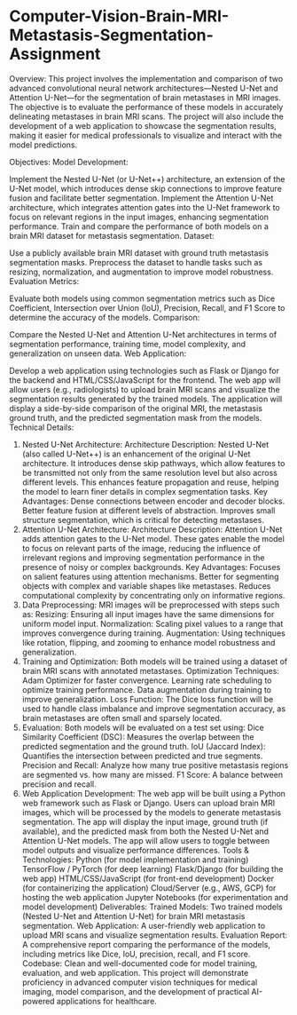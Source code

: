 # Computer-Vision-Brain-MRI-Metastasis-Segmentation-Assignment

Overview:
This project involves the implementation and comparison of two advanced convolutional neural network architectures—Nested U-Net and Attention U-Net—for the segmentation of brain metastases in MRI images. The objective is to evaluate the performance of these models in accurately delineating metastases in brain MRI scans. The project will also include the development of a web application to showcase the segmentation results, making it easier for medical professionals to visualize and interact with the model predictions.

Objectives:
Model Development:

Implement the Nested U-Net (or U-Net++) architecture, an extension of the U-Net model, which introduces dense skip connections to improve feature fusion and facilitate better segmentation.
Implement the Attention U-Net architecture, which integrates attention gates into the U-Net framework to focus on relevant regions in the input images, enhancing segmentation performance.
Train and compare the performance of both models on a brain MRI dataset for metastasis segmentation.
Dataset:

Use a publicly available brain MRI dataset with ground truth metastasis segmentation masks. Preprocess the dataset to handle tasks such as resizing, normalization, and augmentation to improve model robustness.
Evaluation Metrics:

Evaluate both models using common segmentation metrics such as Dice Coefficient, Intersection over Union (IoU), Precision, Recall, and F1 Score to determine the accuracy of the models.
Comparison:

Compare the Nested U-Net and Attention U-Net architectures in terms of segmentation performance, training time, model complexity, and generalization on unseen data.
Web Application:

Develop a web application using technologies such as Flask or Django for the backend and HTML/CSS/JavaScript for the frontend.
The web app will allow users (e.g., radiologists) to upload brain MRI scans and visualize the segmentation results generated by the trained models. The application will display a side-by-side comparison of the original MRI, the metastasis ground truth, and the predicted segmentation mask from the models.
Technical Details:
1. Nested U-Net Architecture:
Architecture Description: Nested U-Net (also called U-Net++) is an enhancement of the original U-Net architecture. It introduces dense skip pathways, which allow features to be transmitted not only from the same resolution level but also across different levels. This enhances feature propagation and reuse, helping the model to learn finer details in complex segmentation tasks.
Key Advantages:
Dense connections between encoder and decoder blocks.
Better feature fusion at different levels of abstraction.
Improves small structure segmentation, which is critical for detecting metastases.
2. Attention U-Net Architecture:
Architecture Description: Attention U-Net adds attention gates to the U-Net model. These gates enable the model to focus on relevant parts of the image, reducing the influence of irrelevant regions and improving segmentation performance in the presence of noisy or complex backgrounds.
Key Advantages:
Focuses on salient features using attention mechanisms.
Better for segmenting objects with complex and variable shapes like metastases.
Reduces computational complexity by concentrating only on informative regions.
3. Data Preprocessing:
MRI images will be preprocessed with steps such as:
Resizing: Ensuring all input images have the same dimensions for uniform model input.
Normalization: Scaling pixel values to a range that improves convergence during training.
Augmentation: Using techniques like rotation, flipping, and zooming to enhance model robustness and generalization.
4. Training and Optimization:
Both models will be trained using a dataset of brain MRI scans with annotated metastases.
Optimization Techniques:
Adam Optimizer for faster convergence.
Learning rate scheduling to optimize training performance.
Data augmentation during training to improve generalization.
Loss Function: The Dice loss function will be used to handle class imbalance and improve segmentation accuracy, as brain metastases are often small and sparsely located.
5. Evaluation:
Both models will be evaluated on a test set using:
Dice Similarity Coefficient (DSC): Measures the overlap between the predicted segmentation and the ground truth.
IoU (Jaccard Index): Quantifies the intersection between predicted and true segments.
Precision and Recall: Analyze how many true positive metastasis regions are segmented vs. how many are missed.
F1 Score: A balance between precision and recall.
6. Web Application Development:
The web app will be built using a Python web framework such as Flask or Django.
Users can upload brain MRI images, which will be processed by the models to generate metastasis segmentation.
The app will display the input image, ground truth (if available), and the predicted mask from both the Nested U-Net and Attention U-Net models.
The app will allow users to toggle between model outputs and visualize performance differences.
Tools & Technologies:
Python (for model implementation and training)
TensorFlow / PyTorch (for deep learning)
Flask/Django (for building the web app)
HTML/CSS/JavaScript (for front-end development)
Docker (for containerizing the application)
Cloud/Server (e.g., AWS, GCP) for hosting the web application
Jupyter Notebooks (for experimentation and model development)
Deliverables:
Trained Models: Two trained models (Nested U-Net and Attention U-Net) for brain MRI metastasis segmentation.
Web Application: A user-friendly web application to upload MRI scans and visualize segmentation results.
Evaluation Report: A comprehensive report comparing the performance of the models, including metrics like Dice, IoU, precision, recall, and F1 score.
Codebase: Clean and well-documented code for model training, evaluation, and web application.
This project will demonstrate proficiency in advanced computer vision techniques for medical imaging, model comparison, and the development of practical AI-powered applications for healthcare.
